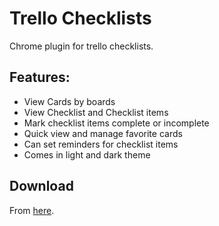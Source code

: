 # Trello Checklists
Chrome plugin for trello checklists.

## Features:
* View Cards by boards
* View Checklist and Checklist items
* Mark checklist items complete or incomplete
* Quick view and manage favorite cards
* Can set reminders for checklist items
* Comes in light and dark theme

## Download
From [here](https://chrome.google.com/webstore/detail/trello-checklists/bablhonojcgncmcdjlijlghbjliiolee).